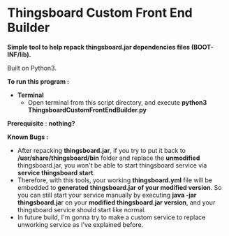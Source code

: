 # Thingsboard Custom Front End Builder
**Simple tool to help repack thingsboard.jar dependencies files (BOOT-INF/lib).**

Built on Python3.

**To run this program :**
 - **Terminal**
	 -  Open terminal from this script directory, and execute **python3 ThingsboardCustomFrontEndBuilder.py**

**Prerequisite** : **nothing?**

**Known Bugs :**
- After repacking **thingsboard.jar**, if you try to put it back to **/usr/share/thingsboard/bin** folder and replace the **unmodified** thingsboard.jar, you won't be able to start thingsboard service via **service thingsboard start**.
- Therefore, with this tools, your working **thingsboard.yml** file will be embedded to **generated** **thingsboard.jar** **of your modified version**. So you can still start your service manually by executing **java -jar thingsboard.ja**r on your **modified thingsboard.jar version**, and your thingsboard service should start like normal.
- In future build, I'm gonna try to make a custom service to replace unworking service as I've explained before.
